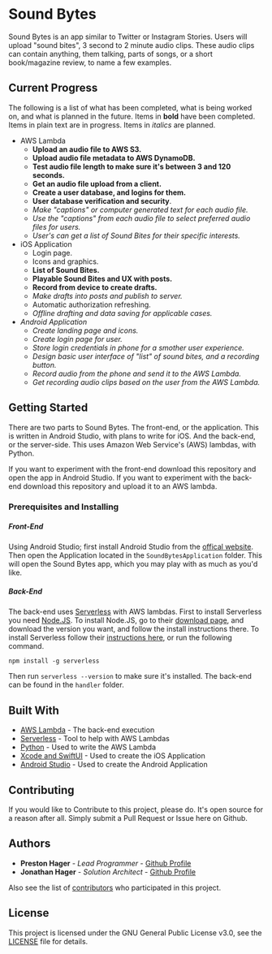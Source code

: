 # Sound Bytes

Sound Bytes is an app similar to Twitter or Instagram Stories.
Users will upload "sound bites", 3 second to 2 minute audio clips.
These audio clips can contain anything, them talking, parts of songs, or a short book/magazine review, to name a few examples.

## Current Progress

The following is a list of what has been completed, what is being worked on, and what is planned in the future.
Items in **bold** have been completed.
Items in plain text are in progress.
Items in *italics* are planned.

* AWS Lambda
  - **Upload an audio file to AWS S3.**
  - **Upload audio file metadata to AWS DynamoDB.**
  - **Test audio file length to make sure it's between 3 and 120 seconds.**
  - **Get an audio file upload from a client.**
  - **Create a user database, and logins for them.**
  - **User database verification and security**.
  - *Make "captions" or computer generated text for each audio file.*
  - *Use the "captions" from each audio file to select preferred audio files for users.*
  - *User's can get a list of Sound Bites for their specific interests.*
* iOS Application
  - Login page.
  - Icons and graphics.
  - **List of Sound Bites.**
  - **Playable Sound Bites and UX with posts.**
  - **Record from device to create drafts.**
  - *Make drafts into posts and publish to server.*
  - Automatic authorization refreshing.
  - *Offline drafting and data saving for applicable cases.*
* *Android Application*
  - *Create landing page and icons.*
  - *Create login page for user.*
  - *Store login credentials in phone for a smother user experience.*
  - *Design basic user interface of "list" of sound bites, and a recording button.*
  - *Record audio from the phone and send it to the AWS Lambda.*
  - *Get recording audio clips based on the user from the AWS Lambda.*

## Getting Started

There are two parts to Sound Bytes.
The front-end, or the application.
This is written in Android Studio, with plans to write for iOS.
And the back-end, or the server-side.
This uses Amazon Web Service's (AWS) lambdas, with Python.

If you want to experiment with the front-end download this repository and open the app in Android Studio.
If you want to experiment with the back-end download this repository and upload it to an AWS lambda.

### Prerequisites and Installing

##### Front-End

Using Android Studio; first install Android Studio from the [offical website][1].
Then open the Application located in the `SoundBytesApplication` folder.
This will open the Sound Bytes app, which you may play with as much as you'd like.

##### Back-End

The back-end uses [Serverless][2] with AWS lambdas.
First to install Serverless you need [Node.JS][3].
To install Node.JS, go to their [download page][4], and download the version you want, and follow the install instructions there.
To install Serverless follow their [instructions here][5], or run the following command.

```
npm install -g serverless
```

Then run `serverless --version` to make sure it's installed.
The back-end can be found in the `handler` folder.

## Built With

* [AWS Lambda][6] - The back-end execution
* [Serverless][2] - Tool to help with AWS Lambdas
* [Python][7] - Used to write the AWS Lambda
* [Xcode and SwiftUI][8] - Used to create the iOS Application
* [Android Studio][1] - Used to create the Android Application

## Contributing

If you would like to Contribute to this project, please do.
It's open source for a reason after all.
Simply submit a Pull Request or Issue here on Github.

## Authors

* **Preston Hager** - *Lead Programmer* - [Github Profile](https://github.com/PrestonHager)
* **Jonathan Hager** - *Solution Architect* - [Github Profile](https://github.com/JonathanHager)

Also see the list of [contributors](https://github.com/PrestonHager/SoundBytes/blob/master/CONTRIBUTORS.md) who participated in this project.

## License

This project is licensed under the GNU General Public License v3.0, see the [LICENSE](https://github.com/PrestonHager/SoundBytes/blob/master/LICENSE) file for details.

[1]: https://developer.android.com/studio/
[2]: https://serverless.com
[3]: https://nodejs.org/en/
[4]: https://nodejs.org/en/download/
[5]: https://serverless.com/framework/docs/providers/aws/guide/installation/
[6]: https://aws.amazon.com/lambda/
[7]: https://www.python.org
[8]: https://developer.apple.com/xcode
